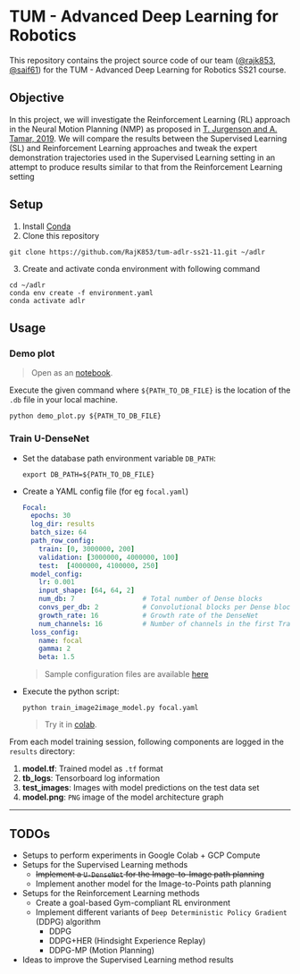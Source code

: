 # TUM - Advanced Deep Learning for Robotics
This repository contains the project source code of our team ([@rajk853](https://github.com/rajk853), [@saif61](https://github.com/saif61)) for the TUM - Advanced Deep Learning for Robotics SS21 course.

## Objective
In this project, we will investigate the Reinforcement Learning (RL) approach in the Neural Motion Planning (NMP) as proposed in [T. Jurgenson and A. Tamar, 2019](https://arxiv.org/abs/1906.00214). We will compare the results between the Supervised Learning (SL) and Reinforcement Learning approaches and tweak the expert demonstration trajectories used in the Supervised Learning setting in an attempt to produce results similar to that from the Reinforcement Learning setting 

## Setup
1. Install [Conda](https://docs.anaconda.com/anaconda/install/linux/)
2. Clone this repository
```shell
git clone https://github.com/RajK853/tum-adlr-ss21-11.git ~/adlr
```
3. Create and activate conda environment with following command  
```shell
cd ~/adlr
conda env create -f environment.yaml
conda activate adlr
```

## Usage

### Demo plot
> Open as an [notebook](notebook/Demo_plot.ipynb).

Execute the given command where `${PATH_TO_DB_FILE}` is the location of the `.db` file in your local machine.
```shell
python demo_plot.py ${PATH_TO_DB_FILE}
```

### Train U-DenseNet
- Set the database path environment variable `DB_PATH`:
  ```shell
  export DB_PATH=${PATH_TO_DB_FILE}
  ```
- Create a YAML config file (for eg `focal.yaml`) 
  ```YAML
  Focal:
    epochs: 30
    log_dir: results
    batch_size: 64
    path_row_config:
      train: [0, 3000000, 200]
      validation: [3000000, 4000000, 100]
      test:  [4000000, 4100000, 250]
    model_config:
      lr: 0.001
      input_shape: [64, 64, 2]
      num_db: 7                 # Total number of Dense blocks
      convs_per_db: 2           # Convolutional blocks per Dense block
      growth_rate: 16           # Growth rate of the DenseNet
      num_channels: 16          # Number of channels in the first Transition block
    loss_config:
      name: focal
      gamma: 2
      beta: 1.5
  ```

  > Sample configuration files are available [here](/configs)
- Execute the python script:
  ```shell
  python train_image2image_model.py focal.yaml
  ```
  > Try it in [colab](notebook/Console.ipynb).

From each model training session, following components are logged in the `results` directory:
1. **model.tf**: Trained model as `.tf` format
2. **tb_logs**: Tensorboard log information
3. **test_images**: Images with model predictions on the test data set
4. **model.png**: `PNG` image of the model architecture graph 

---

## TODOs
- Setups to perform experiments in Google Colab + GCP Compute  
- Setups for the Supervised Learning methods
  - ~~Implement a `U-DenseNet` for the Image-to-Image path planning~~
  - Implement another model for the Image-to-Points path planning
- Setups for the Reinforcement Learning methods
  - Create a goal-based Gym-compliant RL environment  
  - Implement different variants of `Deep Deterministic Policy Gradient` (DDPG) algorithm
    - DDPG
    - DDPG+HER (Hindsight Experience Replay)
    - DDPG-MP (Motion Planning)
- Ideas to improve the Supervised Learning method results 
